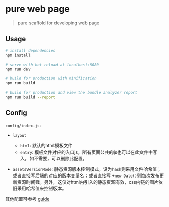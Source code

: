 # pure web page

> pure scaffold for developing web page

## Usage

``` bash
# install dependencies
npm install

# serve with hot reload at localhost:8080
npm run dev

# build for production with minification
npm run build

# build for production and view the bundle analyzer report
npm run build --report
```

## Config

`config/index.js`:

- `layout`
  - `html`: 默认的html模板文件
  - `entry`: 模板文件对应的入口js，所有页面公共的js也可以在此文件中写入。如不需要，可以删除此配置。

- `assetsVersionMode`: 静态资源版本控制模式。设为`hash`则采用文件哈希值；或者直接写后端的对应的版本变量名；或者直接写 `+new Date()`则每次发布更新资源时间戳。另外，这仅对html内引入的静态资源有效，css内链的图片依旧采用哈希值来控制版本。

其他配置可参考 [guide](http://vuejs-templates.github.io/webpack/)


